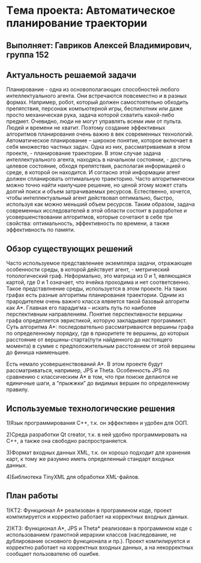 ﻿# Tема проекта: Автоматическое планирование траектории
## Выполняет: Гавриков Алексей Владимирович, группа 152


## Актуальность решаемой задачи

Планирование - одна из основополагающих способностей любого интеллектуального агента. Они встречаются повсеместно и в разных формах. Например, робот, который должен самостоятельно обходить препятствия, персонаж компьютерной игры, беспилотник или даже просто механическая рука, задача которой схватить какой-либо предмет. Очевидно, люди не могут управлять всеми ими от пульта. Людей и времени не хватит. Поэтому создание эффективных алгоритмов планирования очень важно в век современных технологий.
Автоматическое планирование – широкое понятие, которое включает в себя множество частных задач. Одна из них, рассматриваемая в этом проекте, - планирование траектории.  В этом случае задача интеллектуального агента, находясь в начальном состоянии, - достичь целевое состояние, обходя препятствия, располагая информацией о среде, в которой он находится. И согласно этой информации агент должен спланировать оптимальную траекторию. Часто алгоритмически можно точно найти наилучшее решение, но ценой этому может стать долгий поиск  и объем затрачиваемых ресурсов.  Естественно, хочется, чтобы интеллектуальный агент действовал оптимально, быстро, используя как можно меньший объем ресурсов.  Таким образом, задача современных исследователей в этой области состоит в разработке и усовершенствовании алгоритмов, которые сочетают в себе три свойства: оптимальность, эффективность по времени, а также эффективность по памяти.



## Обзор существующих решений

Часто используемое представлениее экземпляра задачи, отражающее особенности среды, в которой действует агент, -  метрический топологический граф. Неформально, это матрица из 0 и 1, являющаяся картой, где 0 и 1 означает, что ячейка проходима и нет соответсвенно.
Такое представлнение среды, используется в этом проекте. На таких графах есть разные алгоритмы планирования траектории. Одним из прародителем очень важнго класса ялвяется такой базовый алгоритм как A\*.
Главная его парадигма – искать путь по наиболее перспективным направлениям. Понятие перспективности вершины графа определяется эвристикой, которую закладывает программист. Суть алгоритма А\*: последовательно рассматриваются вершины графа по определенному порядку, где в приоритете те вершины, до которых расстояние от вершины-старта(пути найденного до настоящего момента) в сумме с предположительным расстоянием от этой вершины до финиша наименьшее.

Есть немало усовершенствований A\*. В этом проекте будут рассматриваться, например, JPS и Theta. Особенность JPS по сравнению с классическим A\* в том, что при поиске делаются не единичные шаги, а “прыжжки” до видимых вершин по определенному правилу.


## Используемые технологические решения
1)Язык программирования С++, т.к. он эффективен и удобен для ООП.

2)Среда разработки Qt creator, т.к. в ней удобно программировать на C++, а также   она свободно распространяется.

3)Формат входных данных XML, т.к. он хорошо подходит для хранения карт, к тому же разумно иметь определенный стандарт входных данных.

4)Библиотека TinyXML для обработки XML-файлов.

## План работы

1)КТ2: Функционал A\* реализован в программном коде, проект компилируется и корректно работает на корректных входных данных.

2)КТ3: Функционал A\*, JPS и Theta\* реализован в программном коде с использованием грамотной иерархии классов (наследование, не дублирование основного функционала и пр.). Проект компилируется и корректно работает на корректных входных данных, а на некорректных сообщает пользователю об ошибке.


